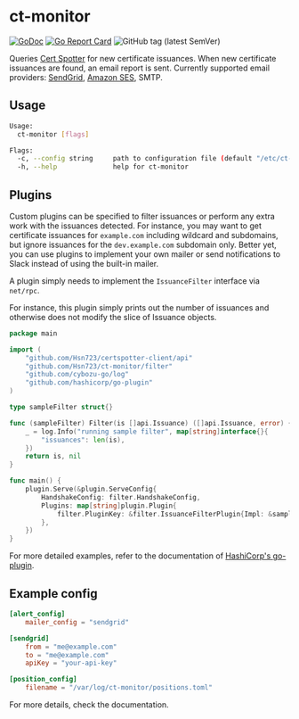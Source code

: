# ct-monitor
[![GoDoc](https://godoc.org/github.com/Hsn723/ct-monitor?status.svg)](https://godoc.org/github.com/Hsn723/ct-monitor) [![Go Report Card](https://goreportcard.com/badge/github.com/Hsn723/ct-monitor)](https://goreportcard.com/report/github.com/Hsn723/ct-monitor) ![GitHub tag (latest SemVer)](https://img.shields.io/github/v/tag/Hsn723/ct-monitor?label=latest%20version)


Queries [Cert Spotter](https://sslmate.com/certspotter/) for new certificate issuances. When new certificate issuances are found, an email report is sent. Currently supported email providers: [SendGrid](https://sendgrid.com/), [Amazon SES](https://aws.amazon.com/ses/), SMTP.

## Usage
```sh
Usage:
  ct-monitor [flags]

Flags:
  -c, --config string     path to configuration file (default "/etc/ct-monitor/config.toml")
  -h, --help              help for ct-monitor
```

## Plugins
Custom plugins can be specified to filter issuances or perform any extra work with the issuances detected. For instance, you may want to get certificate issuances for `example.com` including wildcard and subdomains, but ignore issuances for the `dev.example.com` subdomain only. Better yet, you can use plugins to implement your own mailer or send notifications to Slack instead of using the built-in mailer.

A plugin simply needs to implement the `IssuanceFilter` interface via `net/rpc`.

For instance, this plugin simply prints out the number of issuances and otherwise does not modify the slice of Issuance objects.

```go
package main

import (
	"github.com/Hsn723/certspotter-client/api"
	"github.com/Hsn723/ct-monitor/filter"
	"github.com/cybozu-go/log"
	"github.com/hashicorp/go-plugin"
)

type sampleFilter struct{}

func (sampleFilter) Filter(is []api.Issuance) ([]api.Issuance, error) {
	_ = log.Info("running sample filter", map[string]interface{}{
		"issuances": len(is),
	})
	return is, nil
}

func main() {
	plugin.Serve(&plugin.ServeConfig{
		HandshakeConfig: filter.HandshakeConfig,
		Plugins: map[string]plugin.Plugin{
			filter.PluginKey: &filter.IssuanceFilterPlugin{Impl: &sampleFilter{}},
		},
	})
}
```

For more detailed examples, refer to the documentation of [HashiCorp's go-plugin](https://github.com/hashicorp/go-plugin).

## Example config
```toml
[alert_config]
    mailer_config = "sendgrid"

[sendgrid]
    from = "me@example.com"
    to = "me@example.com"
    apiKey = "your-api-key"

[position_config]
    filename = "/var/log/ct-monitor/positions.toml"
```

For more details, check the documentation.
